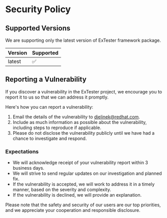 # Security Policy

## Supported Versions

We are supporting only the latest version of ExTester framework package.

| Version | Supported          |
| ------- | ------------------ |
| latest   | :white_check_mark: |

## Reporting a Vulnerability

If you discover a vulnerability in the ExTester project, we encourage you to report it to us so that we can address it promptly. 

Here's how you can report a vulnerability:
1. Email the details of the vulnerability to djelinek@redhat.com.
2. Include as much information as possible about the vulnerability, including steps to reproduce if applicable.
3. Please do not disclose the vulnerability publicly until we have had a chance to investigate and respond.

### Expectations

- We will acknowledge receipt of your vulnerability report within 3 business days.
- We will strive to send regular updates on our investigation and planned fix.
- If the vulnerability is accepted, we will work to address it in a timely manner, based on the severity and complexity.
- If the vulnerability is declined, we will provide an explanation.

Please note that the safety and security of our users are our top priorities, and we appreciate your cooperation and responsible disclosure.
